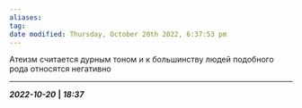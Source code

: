 ```yaml
---
aliases: 
tag: 
date modified: Thursday, October 20th 2022, 6:37:53 pm
---
```

Атеизм считается дурным тоном и к большинству людей подобного рода относятся негативно

___
***2022-10-20*** **|** ***18:37***
 

